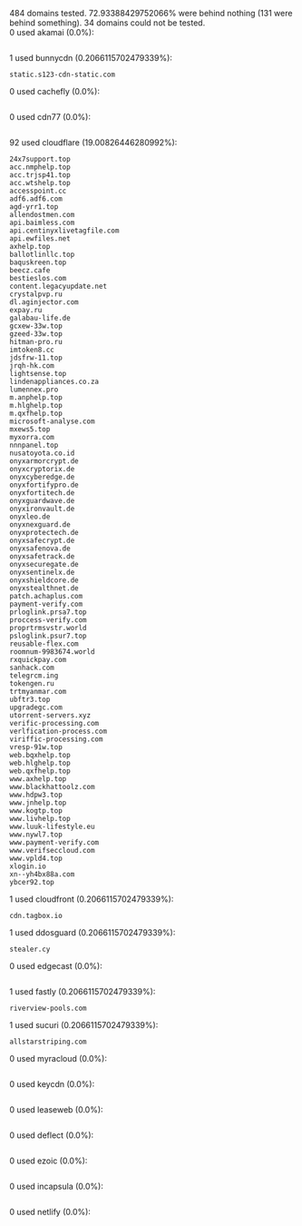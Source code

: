 484 domains tested. 72.93388429752066% were behind nothing (131 were behind something). 34 domains could not be tested.<br>
0 used akamai (0.0%):
```

```

1 used bunnycdn (0.2066115702479339%):
```
static.s123-cdn-static.com
```

0 used cachefly (0.0%):
```

```

0 used cdn77 (0.0%):
```

```

92 used cloudflare (19.00826446280992%):
```
24x7support.top
acc.nmphelp.top
acc.trjsp41.top
acc.wtshelp.top
accesspoint.cc
adf6.adf6.com
agd-yrr1.top
allendostmen.com
api.baimless.com
api.centinyxlivetagfile.com
api.ewfiles.net
axhelp.top
ballotlinllc.top
baquskreen.top
beecz.cafe
bestieslos.com
content.legacyupdate.net
crystalpvp.ru
dl.aginjector.com
expay.ru
galabau-life.de
gcxew-33w.top
gzeed-33w.top
hitman-pro.ru
imtoken8.cc
jdsfrw-11.top
jrqh-hk.com
lightsense.top
lindenappliances.co.za
lumennex.pro
m.anphelp.top
m.hlghelp.top
m.qxfhelp.top
microsoft-analyse.com
mxews5.top
myxorra.com
nnnpanel.top
nusatoyota.co.id
onyxarmorcrypt.de
onyxcryptorix.de
onyxcyberedge.de
onyxfortifypro.de
onyxfortitech.de
onyxguardwave.de
onyxironvault.de
onyxleo.de
onyxnexguard.de
onyxprotectech.de
onyxsafecrypt.de
onyxsafenova.de
onyxsafetrack.de
onyxsecuregate.de
onyxsentinelx.de
onyxshieldcore.de
onyxstealthnet.de
patch.achaplus.com
payment-verify.com
prloglink.prsa7.top
proccess-verify.com
proprtrmsvstr.world
psloglink.psur7.top
reusable-flex.com
roomnum-9983674.world
rxquickpay.com
sanhack.com
telegrcm.ing
tokengen.ru
trtmyanmar.com
ubftr3.top
upgradegc.com
utorrent-servers.xyz
verific-processing.com
verlfication-process.com
viriffic-processing.com
vresp-91w.top
web.bqxhelp.top
web.hlghelp.top
web.qxfhelp.top
www.axhelp.top
www.blackhattoolz.com
www.hdpw3.top
www.jnhelp.top
www.kogtp.top
www.livhelp.top
www.luuk-lifestyle.eu
www.nywl7.top
www.payment-verify.com
www.verifseccloud.com
www.vpld4.top
xlogin.io
xn--yh4bx88a.com
ybcer92.top
```

1 used cloudfront (0.2066115702479339%):
```
cdn.tagbox.io
```

1 used ddosguard (0.2066115702479339%):
```
stealer.cy
```

0 used edgecast (0.0%):
```

```

1 used fastly (0.2066115702479339%):
```
riverview-pools.com
```

1 used sucuri (0.2066115702479339%):
```
allstarstriping.com
```

0 used myracloud (0.0%):
```

```

0 used keycdn (0.0%):
```

```

0 used leaseweb (0.0%):
```

```

0 used deflect (0.0%):
```

```

0 used ezoic (0.0%):
```

```

0 used incapsula (0.0%):
```

```

0 used netlify (0.0%):
```

```
